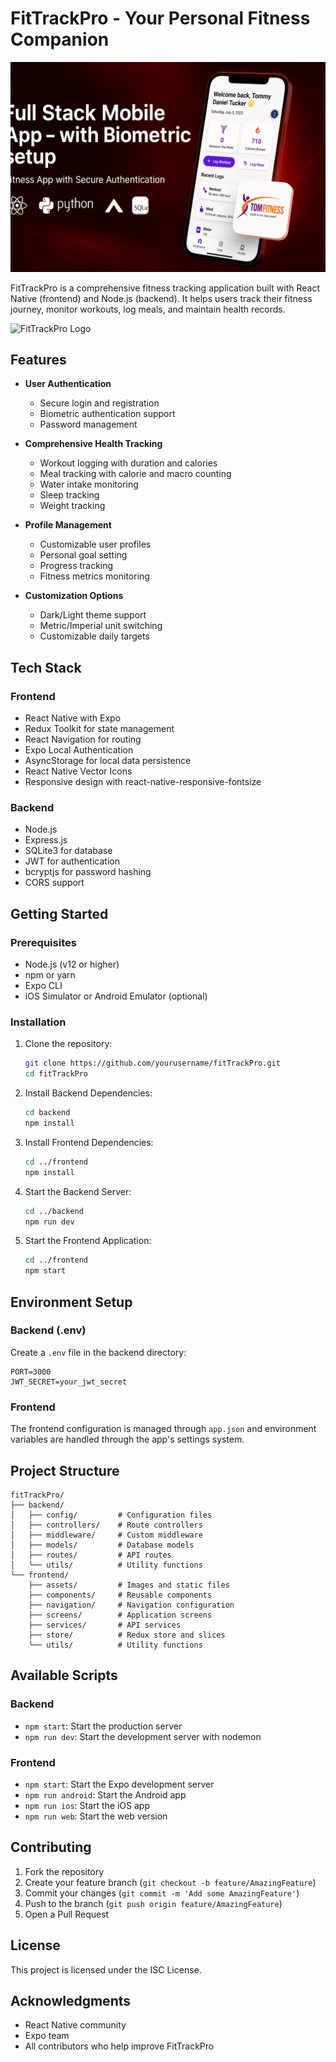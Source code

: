 # FitTrackPro - Your Personal Fitness Companion

![image alt](https://github.com/AbuJrVandi/fitTrackPro/blob/4096ef088c622a876ceffa90a45cf4866d792518/tom.png)


FitTrackPro is a comprehensive fitness tracking application built with React Native (frontend) and Node.js (backend). It helps users track their fitness journey, monitor workouts, log meals, and maintain health records.

![FitTrackPro Logo](frontend/assets/images/Tomfitness.png)

## Features

- **User Authentication**
  - Secure login and registration
  - Biometric authentication support
  - Password management

- **Comprehensive Health Tracking**
  - Workout logging with duration and calories
  - Meal tracking with calorie and macro counting
  - Water intake monitoring
  - Sleep tracking
  - Weight tracking

- **Profile Management**
  - Customizable user profiles
  - Personal goal setting
  - Progress tracking
  - Fitness metrics monitoring

- **Customization Options**
  - Dark/Light theme support
  - Metric/Imperial unit switching
  - Customizable daily targets

## Tech Stack

### Frontend
- React Native with Expo
- Redux Toolkit for state management
- React Navigation for routing
- Expo Local Authentication
- AsyncStorage for local data persistence
- React Native Vector Icons
- Responsive design with react-native-responsive-fontsize

### Backend
- Node.js
- Express.js
- SQLite3 for database
- JWT for authentication
- bcryptjs for password hashing
- CORS support

## Getting Started

### Prerequisites
- Node.js (v12 or higher)
- npm or yarn
- Expo CLI
- iOS Simulator or Android Emulator (optional)

### Installation

1. Clone the repository:
   ```bash
   git clone https://github.com/yourusername/fitTrackPro.git
   cd fitTrackPro
   ```

2. Install Backend Dependencies:
   ```bash
   cd backend
   npm install
   ```

3. Install Frontend Dependencies:
   ```bash
   cd ../frontend
   npm install
   ```

4. Start the Backend Server:
   ```bash
   cd ../backend
   npm run dev
   ```

5. Start the Frontend Application:
   ```bash
   cd ../frontend
   npm start
   ```

## Environment Setup

### Backend (.env)
Create a `.env` file in the backend directory:
```
PORT=3000
JWT_SECRET=your_jwt_secret
```

### Frontend
The frontend configuration is managed through `app.json` and environment variables are handled through the app's settings system.

## Project Structure

```
fitTrackPro/
├── backend/
│   ├── config/         # Configuration files
│   ├── controllers/    # Route controllers
│   ├── middleware/     # Custom middleware
│   ├── models/         # Database models
│   ├── routes/         # API routes
│   └── utils/          # Utility functions
└── frontend/
    ├── assets/         # Images and static files
    ├── components/     # Reusable components
    ├── navigation/     # Navigation configuration
    ├── screens/        # Application screens
    ├── services/       # API services
    ├── store/          # Redux store and slices
    └── utils/          # Utility functions
```

## Available Scripts

### Backend
- `npm start`: Start the production server
- `npm run dev`: Start the development server with nodemon

### Frontend
- `npm start`: Start the Expo development server
- `npm run android`: Start the Android app
- `npm run ios`: Start the iOS app
- `npm run web`: Start the web version

## Contributing

1. Fork the repository
2. Create your feature branch (`git checkout -b feature/AmazingFeature`)
3. Commit your changes (`git commit -m 'Add some AmazingFeature'`)
4. Push to the branch (`git push origin feature/AmazingFeature`)
5. Open a Pull Request

## License

This project is licensed under the ISC License.

## Acknowledgments

- React Native community
- Expo team
- All contributors who help improve FitTrackPro 
